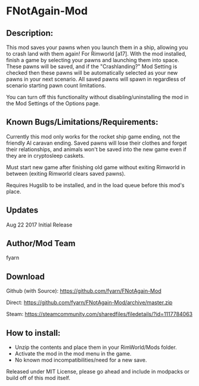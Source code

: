 # FNotAgain-Mod

## Description:
This mod saves your pawns when you launch them in a ship, allowing you to crash land with them again! For Rimworld [a17]. With the mod installed, finish a game by selecting your pawns and launching them into space. These pawns will be saved, and if the "Crashlanding?" Mod Setting is checked then these pawns will be automatically selected as your new pawns in your next scenario. All saved pawns will spawn in regardless of scenario starting pawn count limitations.

You can turn off this functionality without disabling/uninstalling the mod in the Mod Settings of the Options page.

## Known Bugs/Limitations/Requirements:
Currently this mod only works for the rocket ship game ending, not the friendly AI caravan ending. Saved pawns will lose their clothes and forget their relationships, and animals won't be saved into the new game even if they are in cryptosleep caskets. 

Must start new game after finishing old game without exiting Rimworld in between (exiting Rimworld clears saved pawns).

Requires Hugslib to be installed, and in the load queue before this mod's place.

## Updates
Aug 22 2017
Initial Release

## Author/Mod Team
fyarn

## Download
Github (with Source): https://github.com/fyarn/FNotAgain-Mod

Direct: https://github.com/fyarn/FNotAgain-Mod/archive/master.zip

Steam: https://steamcommunity.com/sharedfiles/filedetails/?id=1117784063

## How to install:
- Unzip the contents and place them in your RimWorld/Mods folder.
- Activate the mod in the mod menu in the game.
- No known mod incompatibilities/need for a new save.

Released under MIT License, please go ahead and include in modpacks or build off of this mod itself.
